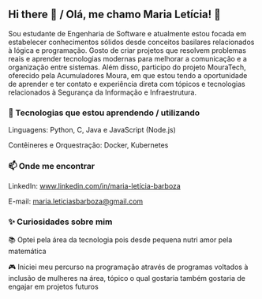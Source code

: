 ## Hi there 👋 / Olá, me chamo Maria Letícia! 👋

Sou estudante de Engenharia de Software e atualmente estou focada em estabelecer conhecimentos sólidos desde conceitos basilares relacionados à lógica e programação. Gosto de criar projetos que resolvem problemas reais e aprender tecnologias modernas para melhorar a comunicação e a organização entre sistemas.
Além disso, participo do projeto MouraTech, oferecido pela Acumuladores Moura, em que estou tendo a oportunidade de aprender e ter contato e experiência direta com tópicos e tecnologias relacionados à Segurança da Informação e Infraestrutura.

### 🚀 Tecnologias que estou aprendendo / utilizando

Linguagens: Python, C, Java e JavaScript (Node.js)

Contêineres e Orquestração: Docker, Kubernetes


### 📫 Onde me encontrar

LinkedIn: www.linkedin.com/in/maria-letícia-barboza

E-mail: maria.leticiasbarboza@gmail.com


### ✨ Curiosidades sobre mim

📚 Optei pela área da tecnologia pois desde pequena nutri amor pela matemática

🎮 Iniciei meu percurso na programação através de programas voltados à inclusão de mulheres na área, tópico o qual gostaria também gostaria de engajar em projetos futuros

